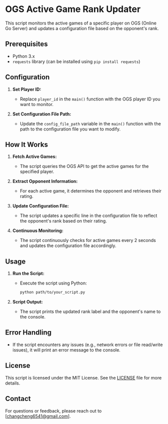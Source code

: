 # OGS Active Game Rank Updater

This script monitors the active games of a specific player on OGS (Online Go Server) and updates a configuration file based on the opponent's rank. 

## Prerequisites

- Python 3.x
- `requests` library (can be installed using `pip install requests`)

## Configuration

1. **Set Player ID:**
   - Replace `player_id` in the `main()` function with the OGS player ID you want to monitor.

2. **Set Configuration File Path:**
   - Update the `config_file_path` variable in the `main()` function with the path to the configuration file you want to modify.

## How It Works

1. **Fetch Active Games:**
   - The script queries the OGS API to get the active games for the specified player.

2. **Extract Opponent Information:**
   - For each active game, it determines the opponent and retrieves their rating.

3. **Update Configuration File:**
   - The script updates a specific line in the configuration file to reflect the opponent's rank based on their rating.

4. **Continuous Monitoring:**
   - The script continuously checks for active games every 2 seconds and updates the configuration file accordingly.

## Usage

1. **Run the Script:**
   - Execute the script using Python:

     ```sh
     python path/to/your_script.py
     ```

2. **Script Output:**
   - The script prints the updated rank label and the opponent's name to the console.

## Error Handling

- If the script encounters any issues (e.g., network errors or file read/write issues), it will print an error message to the console.

## License

This script is licensed under the MIT License. See the [LICENSE](LICENSE) file for more details.

## Contact

For questions or feedback, please reach out to [changcheng6541@gmail.com].

